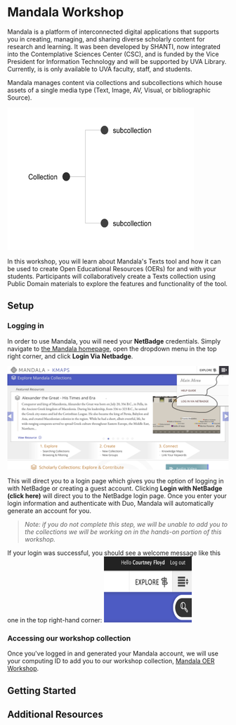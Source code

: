 # Mandala Workshop

Mandala is a platform of interconnected digital applications that supports you in creating, managing, and sharing diverse scholarly content for research and learning. It was been developed by SHANTI, now integrated into the Contemplative Sciences Center (CSC), and is funded by the Vice President for Information Technology and will be supported by UVA Library. Currently, is is only available to UVA faculty, staff, and students. 

Mandala manages content via collections and subcollections which house assets of a single media type (Text, Image, AV, Visual, or bibliographic Source). 

<img src="/images/Screen Shot 2020-01-23 at 1.08.12 PM.png" alt="Chart showing the hierarchical relationship of collections and subcollections" width="425" height="325" style="text-align:right">

In this workshop, you will learn about Mandala's Texts tool and how it can be used to create Open Educational Resources (OERs) for and with your students. Participants will collaboratively create a Texts collection using Public Domain materials to explore the features and functionality of the tool.

## Setup

### Logging in
In order to use Mandala, you will need your **NetBadge** credentials. Simply navigate to <a href="https://mandala.shanti.virginia.edu/">the Mandala homepage</a>, open the dropdown menu in the top right corner, and click **Login Via Netbadge**. 

<img src="images/Screen Shot 2020-01-23 at 1.20.56 PM.png" alt="screen shot of Mandala homepage, showing the menu">

This will direct you to a login page which gives you the option of logging in with NetBadge or creating a guest account. Clicking **Login with NetBadge (click here)** will direct you to the NetBadge login page. Once you enter your login information and authenticate with Duo, Mandala will automatically generate an account for you.

>*Note: if you do not complete this step, we will be unable to add you to the collections we will be working on in the hands-on portion of this workshop.*

If your login was successful, you should see a welcome message like this one in the top right-hand corner: <img src="/images/Screen Shot 2020-01-23 at 1.27.47 PM.png" alt="Mandala login welcome message" width="200" height="150">

### Accessing our workshop collection
Once you've logged in and generated your Mandala account, we will use your computing ID to add you to our workshop collection, <a href="https://texts.shanti.virginia.edu/collection/mandala-oer-workshop">Mandala OER Workshop</a>. 

## Getting Started

## Additional Resources
